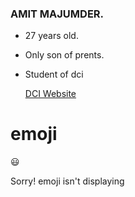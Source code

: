 ### AMIT MAJUMDER.

- 27 years old.
- Only son of prents.
- Student of dci

  [DCI Website](https://digitalcareerinstitute.org/)


# emoji

:smiley:

Sorry! emoji isn't displaying





